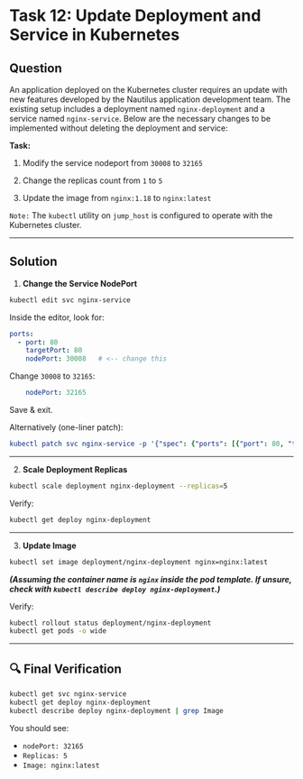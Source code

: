 # Task 12: Update Deployment and Service in Kubernetes

## Question

An application deployed on the Kubernetes cluster requires an update with new features developed by the Nautilus application development team. The existing setup includes a deployment named `nginx-deployment` and a service named `nginx-service`. Below are the necessary changes to be implemented without deleting the deployment and service:

**Task:**

1. Modify the service nodeport from `30008` to `32165`

2. Change the replicas count from `1` to `5`

3. Update the image from `nginx:1.18` to `nginx:latest`

`Note:` The `kubectl` utility on `jump_host` is configured to operate with the Kubernetes cluster.

---

## Solution

1. **Change the Service NodePort**

```bash
kubectl edit svc nginx-service
```

Inside the editor, look for:

```yaml
ports:
  - port: 80
    targetPort: 80
    nodePort: 30008   # <-- change this
```
Change `30008` to `32165`:

```yaml
    nodePort: 32165
```
Save & exit.

Alternatively (one-liner patch):

```yaml
kubectl patch svc nginx-service -p '{"spec": {"ports": [{"port": 80, "targetPort": 80, "nodePort": 32165}]}}'
```

---

2. **Scale Deployment Replicas**

```bash
kubectl scale deployment nginx-deployment --replicas=5
```
Verify:

```bash
kubectl get deploy nginx-deployment
```
---

3. **Update Image**

```bash
kubectl set image deployment/nginx-deployment nginx=nginx:latest
```
***(Assuming the container name is `nginx` inside the pod template. If unsure, check with `kubectl describe deploy nginx-deployment`.)***

Verify:

```bash
kubectl rollout status deployment/nginx-deployment
kubectl get pods -o wide
```
---

## 🔍 Final Verification

```bash
kubectl get svc nginx-service
kubectl get deploy nginx-deployment
kubectl describe deploy nginx-deployment | grep Image
```
You should see:

- `nodePort: 32165`
- `Replicas: 5`
- `Image: nginx:latest`